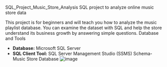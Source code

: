 SQL_Project_Music_Store_Analysis
SQL project to analyze online music store data

This project is for beginners and will teach you how to analyze the music playlist database. You can examine the dataset with SQL and help the store understand its business growth by answering simple questions.
Database and Tools
- **Database:** Microsoft SQL Server  
- **SQL Client Tool:** SQL Server Management Studio (SSMS)
Schema- Music Store Database
![image](https://github.com/user-attachments/assets/7fad4a8d-e592-435c-b71d-560799e854e1)

